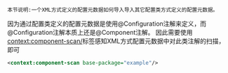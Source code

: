 	本节说明:一个XML方式定义的配置元数据如何导入导入其它配置类方式定义的配置元数据。

因为通过配置类定义的配置元数据是使用@Configuration注解来定义，而@Configuration注解本质上还是@Component注解。
因此需要使用<context:component-scan/>标签感知XML方式配置元数据中对此类注解的扫描，即可
```xml
<context:component-scan base-package="example"/>
```
